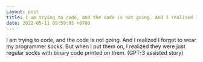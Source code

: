 ```yaml
---
Layout: post
title: I am trying to code, and the code is not going. And I realized I forgot to wear my programmer socks....
date: 2022-05-11 09:59:05 +0700
---
```

I am trying to code, and the code is not going. And I realized I forgot to wear my programmer socks. But when I put them on, I realized they were just regular socks with binary code printed on them. (GPT-3 assisted story)